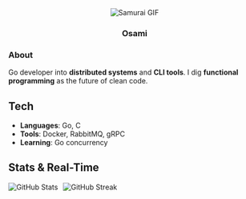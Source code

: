 <div align="center">
<img src="https://media1.tenor.com/m/-IJCJhbIi-YAAAAC/samurai-japan.gif" alt="Samurai GIF">

### Osami

</div>

### About
Go developer into **distributed systems** and **CLI tools**. I dig **functional programming** as the future of clean code.

## Tech
- **Languages**: Go, C
- **Tools**: Docker, RabbitMQ, gRPC
- **Learning**: Go concurrency

## Stats & Real-Time
<div align="center" style="display: flex; align-items: center; gap: 10px;">
  <img src="https://github-readme-stats.vercel.app/api?username=osamikoyo&show_icons=true&title_color=fff&icon_color=79ff97&text_color=9f9f9f&bg_color=151515&hide_rank=true" alt="GitHub Stats"/>
  <img src="https://streak-stats.demolab.com/?user=osamikoyo&theme=dark&card_width=500" alt="GitHub Streak"/>
</div>
